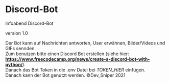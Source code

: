 # Discord-Bot
Infoabend Discord-Bot

version 1.0

Der Bot kann auf Nachrichten antworten, User erwähnen, Bilder/Videos und GIFs sennden. <br>
Zum benutzen bitte einen Discord Bot erstellen (siehe hier: <b>https://www.freecodecamp.org/news/create-a-discord-bot-with-python/</b>).<br>
Danach das Bot Token in die .env Datei bei <i>TOKEN_HIER</i> einfügen.<br>
Danach kann der Bot genutzt werden.
©Dev_Sniper 2021
